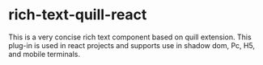 # rich-text-quill-react
This is a very concise rich text component based on quill extension. This plug-in is used in react projects and supports use in shadow dom, Pc, H5, and mobile terminals.
